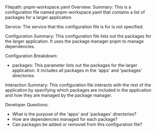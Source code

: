 Filepath: pnpm-workspace.yaml
Overview: Summary:
This is a configuration file named pnpm-workspace.yaml that contains a list of packages for a larger application.

Service:
The service that this configuration file is for is not specified.

Configuration Summary:
This configuration file lists out the packages for the larger application. It uses the package manager pnpm to manage dependencies.

Configuration Breakdown:
- packages: This parameter lists out the packages for the larger application. It includes all packages in the 'apps' and 'packages' directories.

Interaction Summary:
This configuration file interacts with the rest of the application by specifying which packages are included in the application and how they are managed by the package manager.

Developer Questions:
- What is the purpose of the 'apps' and 'packages' directories?
- How are dependencies managed for each package?
- Can packages be added or removed from this configuration file?

